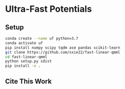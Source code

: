 # Ultra-Fast Potentials

## Setup
```bash
conda create --name uf python=3.7
conda activate uf
pip install numpy scipy tqdm ase pandas scikit-learn
git clone https://github.com/sxie22/fast-linear-qmml
cd fast-linear-qmml
python setup.py sdist
pip install -e .
```

## Cite This Work

